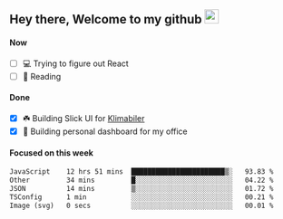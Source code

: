 ## Hey there, Welcome to my github <img src="https://media.giphy.com/media/hvRJCLFzcasrR4ia7z/giphy.gif" width="25px">

#### Now
- [ ] 💻 Trying to figure out React
- [ ] 📕 Reading

#### Done
- [x] ☘️ Building Slick UI for [Klimabiler](https://klimabiler.dk)
- [x] 🚀 Building personal dashboard for my office
 
 #### Focused on this week
<!--START_SECTION:waka-->

```txt
JavaScript    12 hrs 51 mins  ███████████████████████▒░   93.83 %
Other         34 mins         █░░░░░░░░░░░░░░░░░░░░░░░░   04.22 %
JSON          14 mins         ▒░░░░░░░░░░░░░░░░░░░░░░░░   01.72 %
TSConfig      1 min           ░░░░░░░░░░░░░░░░░░░░░░░░░   00.21 %
Image (svg)   0 secs          ░░░░░░░░░░░░░░░░░░░░░░░░░   00.01 %
```

<!--END_SECTION:waka-->

